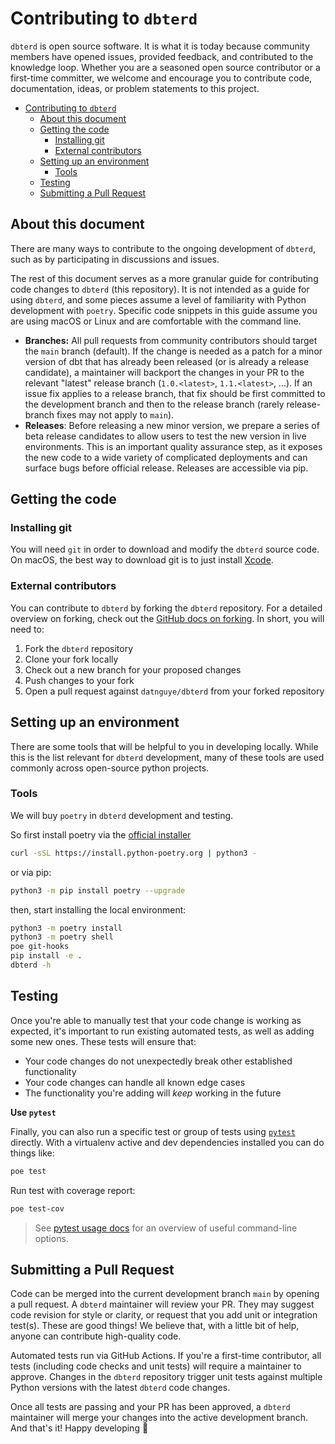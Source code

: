 # Contributing to `dbterd`

`dbterd` is open source software. It is what it is today because community members have opened issues, provided feedback, and contributed to the knowledge loop. Whether you are a seasoned open source contributor or a first-time committer, we welcome and encourage you to contribute code, documentation, ideas, or problem statements to this project.

- [Contributing to `dbterd`](#contributing-to-dbterd)
  - [About this document](#about-this-document)
  - [Getting the code](#getting-the-code)
    - [Installing git](#installing-git)
    - [External contributors](#external-contributors)
  - [Setting up an environment](#setting-up-an-environment)
    - [Tools](#tools)
  - [Testing](#testing)
  - [Submitting a Pull Request](#submitting-a-pull-request)

## About this document

There are many ways to contribute to the ongoing development of `dbterd`, such as by participating in discussions and issues.

The rest of this document serves as a more granular guide for contributing code changes to `dbterd` (this repository). It is not intended as a guide for using `dbterd`, and some pieces assume a level of familiarity with Python development with `poetry`. Specific code snippets in this guide assume you are using macOS or Linux and are comfortable with the command line.

- **Branches:** All pull requests from community contributors should target the `main` branch (default). If the change is needed as a patch for a minor version of dbt that has already been released (or is already a release candidate), a maintainer will backport the changes in your PR to the relevant "latest" release branch (`1.0.<latest>`, `1.1.<latest>`, ...). If an issue fix applies to a release branch, that fix should be first committed to the development branch and then to the release branch (rarely release-branch fixes may not apply to `main`).
- **Releases**: Before releasing a new minor version, we prepare a series of beta release candidates to allow users to test the new version in live environments. This is an important quality assurance step, as it exposes the new code to a wide variety of complicated deployments and can surface bugs before official release. Releases are accessible via pip.

## Getting the code

### Installing git

You will need `git` in order to download and modify the `dbterd` source code. On macOS, the best way to download git is to just install [Xcode](https://developer.apple.com/support/xcode/).

### External contributors

You can contribute to `dbterd` by forking the `dbterd` repository. For a detailed overview on forking, check out the [GitHub docs on forking](https://help.github.com/en/articles/fork-a-repo). In short, you will need to:

1. Fork the `dbterd` repository
2. Clone your fork locally
3. Check out a new branch for your proposed changes
4. Push changes to your fork
5. Open a pull request against `datnguye/dbterd` from your forked repository


## Setting up an environment

There are some tools that will be helpful to you in developing locally. While this is the list relevant for `dbterd` development, many of these tools are used commonly across open-source python projects.

### Tools

We will buy `poetry` in `dbterd` development and testing.

So first install poetry via the [official installer](https://python-poetry.org/docs/#installing-with-the-official-installer)

```bash
curl -sSL https://install.python-poetry.org | python3 -
```

or via pip:

```bash
python3 -m pip install poetry --upgrade
```

then, start installing the local environment:

```bash
python3 -m poetry install
python3 -m poetry shell
poe git-hooks
pip install -e .
dbterd -h
```

## Testing

Once you're able to manually test that your code change is working as expected, it's important to run existing automated tests, as well as adding some new ones. These tests will ensure that:

- Your code changes do not unexpectedly break other established functionality
- Your code changes can handle all known edge cases
- The functionality you're adding will _keep_ working in the future

**Use `pytest`**

Finally, you can also run a specific test or group of tests using [`pytest`](https://docs.pytest.org/en/latest/) directly. With a virtualenv active and dev dependencies installed you can do things like:

```bash
poe test
```

Run test with coverage report:

```bash
poe test-cov
```

> See [pytest usage docs](https://docs.pytest.org/en/6.2.x/usage.html) for an overview of useful command-line options.

## Submitting a Pull Request

Code can be merged into the current development branch `main` by opening a pull request. A `dbterd` maintainer will review your PR. They may suggest code revision for style or clarity, or request that you add unit or integration test(s). These are good things! We believe that, with a little bit of help, anyone can contribute high-quality code.

Automated tests run via GitHub Actions. If you're a first-time contributor, all tests (including code checks and unit tests) will require a maintainer to approve. Changes in the `dbterd` repository trigger unit tests against multiple Python versions with the latest `dbterd` code changes.

Once all tests are passing and your PR has been approved, a `dbterd` maintainer will merge your changes into the active development branch. And that's it! Happy developing :tada:
